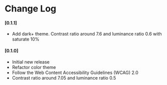 # Change Log

#### [0.1.1]

- Add dark+ theme. Contrast ratio around 7.6 and luminance ratio 0.6 with saturate 10%

#### [0.1.0]

- Initial new release
- Refactor color theme
- Follow the Web Content Accessibility Guidelines (WCAG) 2.0
- Contrast ratio around 7.05 and luminance ratio 0.5
